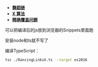 - [**舞蹈链**](https://zh.wikipedia.org/wiki/%E8%88%9E%E8%B9%88%E9%93%BE)
- [**X 算法**](https://zh.wikipedia.org/wiki/X%E7%AE%97%E6%B3%95)
- [**精确覆盖问题**](https://zh.wikipedia.org/zh-hans/%E7%B2%BE%E7%A1%AE%E8%A6%86%E7%9B%96%E9%97%AE%E9%A2%98)

可以把编译后的js放到浏览器的Snippets里面跑

安装node和ts就不写了

编译TypeScript：

```bash
tsc ./DancingLinksX.ts --target es2016
```